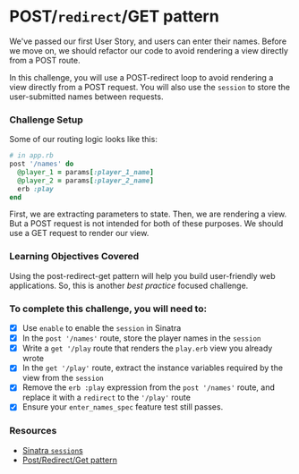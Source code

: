 # POST/`redirect`/GET pattern

We've passed our first User Story, and users can enter their names. Before we move on, we should refactor our code to avoid rendering a view directly from a POST route.

In this challenge, you will use a POST-redirect loop to avoid rendering a view directly from a POST request. You will also use the `session` to store the user-submitted names between requests.

### Challenge Setup

Some of our routing logic looks like this:

```ruby
# in app.rb
post '/names' do
  @player_1 = params[:player_1_name]
  @player_2 = params[:player_2_name]
  erb :play
end
```

First, we are extracting parameters to state. Then, we are rendering a view. But a POST request is not intended for both of these purposes. We should use a GET request to render our view.

### Learning Objectives Covered

Using the post-redirect-get pattern will help you build user-friendly web applications. So, this is another _best practice_ focused challenge.

### To complete this challenge, you will need to:

- [x] Use `enable` to enable the `session` in Sinatra
- [x] In the `post '/names'` route, store the player names in the `session`
- [x] Write a `get '/play` route that renders the `play.erb` view you already wrote
- [x] In the `get '/play'` route, extract the instance variables required by the view from the `session`
- [x] Remove the `erb :play` expression from the `post '/names'` route, and replace it with a `redirect` to the `'/play'` route
- [x] Ensure your `enter_names_spec` feature test still passes.

### Resources

- [Sinatra `session`s](http://www.sinatrarb.com/intro.html#Using%20Sessions)
- [Post/Redirect/Get pattern](https://en.wikipedia.org/wiki/Post/Redirect/Get)